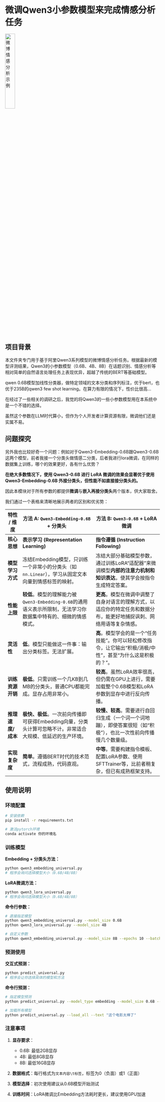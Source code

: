 # 微调Qwen3小参数模型来完成情感分析任务

<img src="https://github.com/666ghj/Weibo_PublicOpinion_AnalysisSystem/blob/main/static/image/logo_Qweb3.jpg" alt="微博情感分析示例" width="25%" />

## 项目背景

本文件夹专门用于基于阿里Qwen3系列模型的微博情感分析任务。根据最新的模型评测结果，Qwen3的小参数模型（0.6B、4B、8B）在话题识别、情感分析等相对简单的自然语言处理任务上表现优异，超越了传统的BERT等基础模型。

qwen 0.6B模型加线性分类器，做特定领域的文本分类和序列标注，优于bert，也优于235B的qwen3 few shot learning。在算力有限的情况下，性价比很高...

在经过了一些相关的调研之后，我觉的将Qwen3的一些小参数模型用在本系统中是一个不错的选择。

虽然这个参数在LLM时代算小，但作为个人开发者计算资源有限，微调他们还是实属不易。

## 问题探究

另外我也比较好奇一个问题：例如对于Qwen3-Embedding-0.6B跟Qwen3-0.6B这两个模型，前者我接一个分类头做情感二分类，后者我进行lora微调，在同样的数据集上训练，哪个的效果更好，各有什么优势？

**在绝大多数情况下，使用 Qwen3-0.6B 进行 LoRA 微调的效果会显著优于使用 Qwen3-Embedding-0.6B 外接分类头，但性能不如直接接分类头的。**

因此本模块对于所有参数的都提供**微调**与**嵌入再接分类头**两个版本，供大家取舍。

我们通过一个表格来清晰地展示两者的区别和优劣势：

| 特性 / 维度       | 方法 A: `Qwen3-Embedding-0.6B` + 分类头                      | 方法 B: `Qwen3-0.6B` + LoRA 微调                             |
| ----------------- | ------------------------------------------------------------ | ------------------------------------------------------------ |
| **核心思想**      | **表示学习 (Representation Learning)**                       | **指令遵循 (Instruction Following)**                         |
| **模型学习方式**  | 冻结Embedding模型，只训练一个非常小的分类头（如`nn.Linear`），学习从固定文本向量到情感标签的映射。 | 冻结大部分基础模型参数，通过训练LoRA“适配器”来微调模型**内部的注意力机制和知识表达**，使其学会按指令生成特定答案。 |
| **性能上限**      | **较低**。模型的理解能力被`Qwen3-Embedding-0.6B`的通用语义表示所限制，无法学习你数据集中特有的、细微的情感模式。 | **更高**。模型在微调中调整了自身对语言的理解方式，以适应你的特定任务和数据分布，能更好地捕捉讽刺、网络用语等复杂情感。 |
| **灵活性**        | **低**。模型只能做这一件事：输出分类标签。无法扩展。         | **高**。模型学会的是一个“任务技能”。你可以轻松修改指令，让它输出“积极/消极/中性”，甚至“为什么这是积极的？”。 |
| **训练资源开销**  | **极低**。只需训练一个几KB到几MB的分类头，普通CPU都能完成。显存占用非常小。 | **较高**。虽然LoRA效率很高，但仍需在GPU上进行，需要加载整个0.6B模型和LoRA参数到显存中进行反向传播。 |
| **推理速度/成本** | **极快、极低**。一次前向传播即可获得Embedding向量，分类头计算可忽略不计。非常适合大规模、低延迟的生产环境。 | **较慢、较高**。需要进行自回归生成（一个词一个词地蹦），即使答案很短（如“积极”），也比一次性前向传播慢几个数量级。 |
| **实现复杂度**    | **简单**。遵循BERT时代的技术范式，流程成熟，代码直观。       | **中等**。需要构建指令模板、配置LoRA参数、使用SFTTrainer等，比前者稍复杂，但已有成熟框架支持。 |

## 使用说明

### 环境配置
```bash
# 安装依赖
pip install -r requirements.txt

# 激活pytorch环境
conda activate 你的环境名
```

### 训练模型

**Embedding + 分类头方法：**
```bash
python qwen3_embedding_universal.py
# 程序会询问选择模型大小（0.6B/4B/8B）
```

**LoRA微调方法：**
```bash
python qwen3_lora_universal.py  
# 程序会询问选择模型大小（0.6B/4B/8B）
```

**命令行参数：**
```bash
# 直接指定模型
python qwen3_embedding_universal.py --model_size 0.6B
python qwen3_lora_universal.py --model_size 4B

# 自定义参数
python qwen3_embedding_universal.py --model_size 8B --epochs 10 --batch_size 16
```

### 预测使用

**交互式预测：**
```bash
python predict_universal.py
# 程序会让你选择具体的模型和方法
```

**命令行预测：**
```bash
# 指定模型预测
python predict_universal.py --model_type embedding --model_size 0.6B --text "今天天气真好"

# 加载所有模型
python predict_universal.py --load_all --text "这个电影太棒了"
```

### 注意事项

1. **显存要求**：
   - 0.6B: 最低2GB显存
   - 4B: 最低8GB显存  
   - 8B: 最低16GB显存

2. **数据格式**：每行格式为`文本内容\t标签`，标签为0（负面）或1（正面）

3. **模型选择**：初次使用建议从0.6B模型开始测试

4. **训练时间**：LoRA微调比Embedding方法耗时更长，建议使用GPU加速